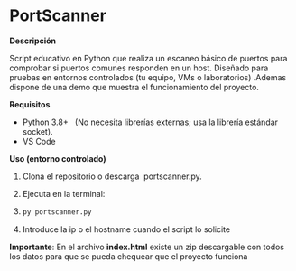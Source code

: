 # PortScanner

**Descripción** 

Script educativo en Python que realiza un escaneo básico de puertos para comprobar si puertos comunes responden en un host. Diseñado para pruebas en entornos controlados (tu equipo, VMs o laboratorios) .Ademas dispone de una demo que muestra el funcionamiento del proyecto.  

**Requisitos**   
- Python 3.8+   (No necesita librerías externas; usa la librería estándar socket).
- VS Code
  
**Uso (entorno controlado)**
1. Clona el repositorio o descarga  portscanner.py.
  
2. Ejecuta en la terminal:
 
3. ```bash
   py portscanner.py
   
4. Introduce la ip o el hostname cuando el script lo solicite
   
**Importante**: En el archivo **index.html** existe un zip descargable con todos los datos para que se pueda chequear que el proyecto funciona
